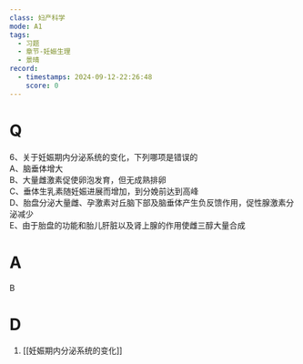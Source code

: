 ```yaml
---
class: 妇产科学
mode: A1
tags:
  - 习题
  - 章节-妊娠生理
  - 景晴
record:
  - timestamps: 2024-09-12-22:26:48
    score: 0
---
```


# Q

6、关于妊娠期内分泌系统的变化，下列哪项是错误的  
A、脑垂体增大  
B、大量雌激素促使卵泡发育，但无成熟排卵  
C、垂体生乳素随妊娠进展而增加，到分娩前达到高峰  
D、胎盘分泌大量雌、孕激素对丘脑下部及脑垂体产生负反馈作用，促性腺激素分泌减少  
E、由于胎盘的功能和胎儿肝脏以及肾上腺的作用使雌三醇大量合成  
# A
B
# D
1. [[妊娠期内分泌系统的变化]]